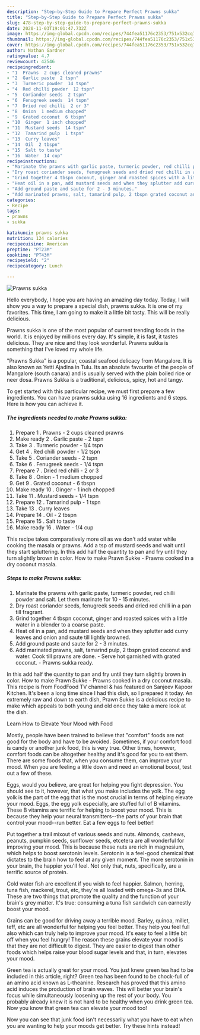 ```yaml
---
description: "Step-by-Step Guide to Prepare Perfect Prawns sukka"
title: "Step-by-Step Guide to Prepare Perfect Prawns sukka"
slug: 478-step-by-step-guide-to-prepare-perfect-prawns-sukka
date: 2020-11-03T19:01:47.732Z
image: https://img-global.cpcdn.com/recipes/744fea51176c2353/751x532cq70/prawns-sukka-recipe-main-photo.jpg
thumbnail: https://img-global.cpcdn.com/recipes/744fea51176c2353/751x532cq70/prawns-sukka-recipe-main-photo.jpg
cover: https://img-global.cpcdn.com/recipes/744fea51176c2353/751x532cq70/prawns-sukka-recipe-main-photo.jpg
author: Nathan Gardner
ratingvalue: 4.7
reviewcount: 42546
recipeingredient:
- "1  Prawns  2 cups cleaned prawns"
- "2  Garlic paste  2 tspn"
- "3  Turmeric powder  14 tspn"
- "4  Red chilli powder  12 tspn"
- "5  Coriander seeds  2 tspn"
- "6  Fenugreek seeds  14 tspn"
- "7  Dried red chilli  2 or 3"
- "8  Onion  1 medium chopped"
- "9  Grated coconut  6 tbspn"
- "10  Ginger  1 inch chopped"
- "11  Mustard seeds  14 tspn"
- "12  Tamarind pulp  1 tspn"
- "13  Curry leaves"
- "14  Oil  2 tbspn"
- "15  Salt to taste"
- "16  Water  14 cup"
recipeinstructions:
- "Marinate the prawns with garlic paste, turmeric powder, red chilli powder and salt. Let them marinate for 10 - 15 minutes."
- "Dry roast coriander seeds, fenugreek seeds and dried red chilli in a pan till fragrant."
- "Grind together 4 tbspn coconut, ginger and roasted spices with a little water in a blender to a coarse paste."
- "Heat oil in a pan, add mustard seeds and when they splutter add curry leaves and onion and saute till lightly browned."
- "Add ground paste and saute for 2 - 3 minutes."
- "Add marinated prawns, salt, tamarind pulp, 2 tbspn grated coconut and water. Cook till prawns are done. Serve hot garnished with grated coconut. Prawns sukka ready."
categories:
- Recipe
tags:
- prawns
- sukka

katakunci: prawns sukka 
nutrition: 124 calories
recipecuisine: American
preptime: "PT23M"
cooktime: "PT43M"
recipeyield: "2"
recipecategory: Lunch

---
```



![Prawns sukka](https://img-global.cpcdn.com/recipes/744fea51176c2353/751x532cq70/prawns-sukka-recipe-main-photo.jpg)

Hello everybody, I hope you are having an amazing day today. Today, I will show you a way to prepare a special dish, prawns sukka. It is one of my favorites. This time, I am going to make it a little bit tasty. This will be really delicious.

Prawns sukka is one of the most popular of current trending foods in the world. It is enjoyed by millions every day. It's simple, it is fast, it tastes delicious. They are nice and they look wonderful. Prawns sukka is something that I've loved my whole life.

&#34;Prawns Sukka&#34; is a popular, coastal seafood delicacy from Mangalore. It is also known as Yetti Ajadina in Tulu. Its an absolute favourite of the people of Mangalore (south canara) and is usually served with the plain boiled rice or neer dosa. Prawns Sukka is a traditional, delicious, spicy, hot and tangy.


To get started with this particular recipe, we must first prepare a few ingredients. You can have prawns sukka using 16 ingredients and 6 steps. Here is how you can achieve it.

<!--inarticleads1-->

##### The ingredients needed to make Prawns sukka:

1. Prepare 1 . Prawns - 2 cups cleaned prawns
1. Make ready 2 . Garlic paste - 2 tspn
1. Take 3 . Turmeric powder - 1/4 tspn
1. Get 4 . Red chilli powder - 1/2 tspn
1. Take 5 . Coriander seeds - 2 tspn
1. Take 6 . Fenugreek seeds - 1/4 tspn
1. Prepare 7 . Dried red chilli - 2 or 3
1. Take 8 . Onion - 1 medium chopped
1. Get 9 . Grated coconut - 6 tbspn
1. Make ready 10 . Ginger - 1 inch chopped
1. Take 11 . Mustard seeds - 1/4 tspn
1. Prepare 12 . Tamarind pulp - 1 tspn
1. Take 13 . Curry leaves
1. Prepare 14 . Oil - 2 tbspn
1. Prepare 15 . Salt to taste
1. Make ready 16 . Water - 1/4 cup


This recipe takes comparatively more oil as we don&#39;t add water while cooking the masala or prawns. Add a tsp of mustard seeds and wait until they start spluttering. In this add half the quantity to pan and fry until they turn slightly brown in color. How to make Prawn Sukke - Prawns cooked in a dry coconut masala. 

<!--inarticleads2-->

##### Steps to make Prawns sukka:

1. Marinate the prawns with garlic paste, turmeric powder, red chilli powder and salt. Let them marinate for 10 - 15 minutes.
1. Dry roast coriander seeds, fenugreek seeds and dried red chilli in a pan till fragrant.
1. Grind together 4 tbspn coconut, ginger and roasted spices with a little water in a blender to a coarse paste.
1. Heat oil in a pan, add mustard seeds and when they splutter add curry leaves and onion and saute till lightly browned.
1. Add ground paste and saute for 2 - 3 minutes.
1. Add marinated prawns, salt, tamarind pulp, 2 tbspn grated coconut and water. Cook till prawns are done. - Serve hot garnished with grated coconut. - Prawns sukka ready.


In this add half the quantity to pan and fry until they turn slightly brown in color. How to make Prawn Sukke - Prawns cooked in a dry coconut masala. This recipe is from FoodFood TV channel &amp; has featured on Sanjeev Kapoor Kitchen. It&#39;s been a long time since I had this dish, so I prepared it today. An extremely raw and down to earth dish, Prawn Sukke is a delicious recipe to make which appeals to both young and old once they take a mere look at the dish. 

Learn How to Elevate Your Mood with Food


Mostly, people have been trained to believe that "comfort" foods are not good for the body and have to be avoided. Sometimes, if your comfort food is candy or another junk food, this is very true. Other times, however, comfort foods can be altogether healthy and it's good for you to eat them. There are some foods that, when you consume them, can improve your mood. When you are feeling a little down and need an emotional boost, test out a few of these.

Eggs, would you believe, are great for helping you fight depression. You should see to it, however, that what you make includes the yolk. The egg yolk is the part of the egg that is the most crucial in terms of helping elevate your mood. Eggs, the egg yolk especially, are stuffed full of B vitamins. These B vitamins are terrific for helping to boost your mood. This is because they help your neural transmitters--the parts of your brain that control your mood--run better. Eat a few eggs to feel better!

Put together a trail mixout of various seeds and nuts. Almonds, cashews, peanuts, pumpkin seeds, sunflower seeds, etcetera are all wonderful for improving your mood. This is because these nuts are rich in magnesium, which helps to boost serotonin levels. Serotonin is a feel-good chemical that dictates to the brain how to feel at any given moment. The more serotonin in your brain, the happier you'll feel. Not only that, nuts, specifically, are a terrific source of protein.

Cold water fish are excellent if you wish to feel happier. Salmon, herring, tuna fish, mackerel, trout, etc, they're all loaded with omega-3s and DHA. These are two things that promote the quality and the function of your brain's grey matter. It's true: consuming a tuna fish sandwich can earnestly boost your mood. 

Grains can be good for driving away a terrible mood. Barley, quinoa, millet, teff, etc are all wonderful for helping you feel better. They help you feel full also which can truly help to improve your mood. It's easy to feel a little bit off when you feel hungry! The reason these grains elevate your mood is that they are not difficult to digest. They are easier to digest than other foods which helps raise your blood sugar levels and that, in turn, elevates your mood.

Green tea is actually great for your mood. You just knew green tea had to be included in this article, right? Green tea has been found to be chock-full of an amino acid known as L-theanine. Research has proved that this amino acid induces the production of brain waves. This will better your brain's focus while simultaneously loosening up the rest of your body. You probably already knew it is not hard to be healthy when you drink green tea. Now you know that green tea can elevate your mood too!

Now you can see that junk food isn't necessarily what you have to eat when you are wanting to help your moods get better. Try  these hints  instead!

